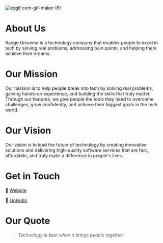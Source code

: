 ![ezgif com-gif-maker (6)]([https://pbs.twimg.com/profile_banners/1701591225089069056/1735465618/1500x500](https://scontent.fabb1-2.fna.fbcdn.net/v/t39.30808-6/491144855_122203137890042035_7728139136582723808_n.png?stp=dst-png_s960x960&_nc_cat=106&ccb=1-7&_nc_sid=cc71e4&_nc_eui2=AeGHd2YeunUSOY4KQwZLwZ89wzEIchb3IPDDMQhyFvcg8E8ofMm1WDeNfB4s67j2Is9maae6ez4RQDDvcbLRVdD-&_nc_ohc=TVnzz1iLzGoQ7kNvwG1_Wx1&_nc_oc=Adn76382-cur6FhhLcF_p27G6gM-AK-J-6b3RDxmw4DslMI_Hd_nZbK_EmjkQAIepOI&_nc_zt=23&_nc_ht=scontent.fabb1-2.fna&_nc_gid=oVLK0FYWAoTXCH_kd-3ySA&oh=00_AfXY_QX9CAyIcZM1GN5rKkTlcV7TjL85WSvjItdmiR8O6A&oe=689FDD0A))




# About Us
Range Universe is a technology company that enables people to excel in tech by solving real problems, addressing pain points, and helping them achieve their dreams.

# Our Mission
Our mission is to help people break into tech by solving real problems, gaining hands-on experience, and building the skills that truly matter. Through our features, we give people the tools they need to overcome challenges, grow confidently, and achieve their biggest goals in the tech world.

# Our Vision
Our vision is to lead the future of technology by creating innovative solutions and delivering high-quality software services that are fast, affordable, and truly make a difference in people's lives.

# Get in Touch
🔗 [Website](https://www.rangeuniverse.org)

🔗 [Linkedin](https://www.linkedin.com/company/rangeuniverse)

# Our Quote
> _Technology is best when it brings people together._
